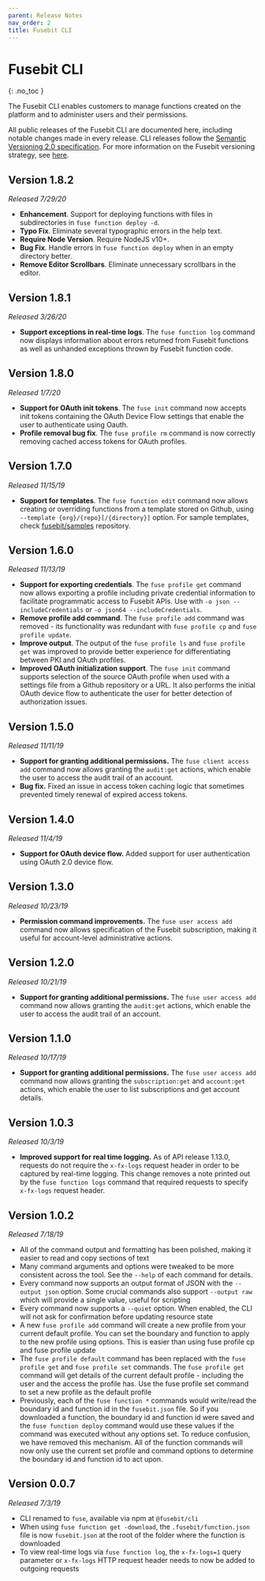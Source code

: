 ```yaml
---
parent: Release Notes
nav_order: 2
title: Fusebit CLI
---
```


<!-- prettier-ignore-start -->
# Fusebit CLI
{: .no_toc }
<!-- prettier-ignore-end -->

The Fusebit CLI enables customers to manage functions created on the platform and to administer users and their permissions.

All public releases of the Fusebit CLI are documented here, including notable changes made in every release. CLI releases follow the [Semantic Versioning 2.0 specification](https://semver.org/). For more information on the Fusebit versioning strategy, see [here](http://fusebit.io/docs/integrator-guide/versioning).

<!-- prettier-ignore -->
<!-- 1. TOC
{:toc} -->

## Version 1.8.2

_Released 7/29/20_

- **Enhancement**. Support for deploying functions with files in subdirectories in `fuse function deploy -d`.
- **Typo Fix**. Eliminate several typographic errors in the help text.
- **Require Node Version**. Require NodeJS v10+.
- **Bug Fix**. Handle errors in `fuse function deploy` when in an empty directory better.
- **Remove Editor Scrollbars**. Eliminate unnecessary scrollbars in the editor.

## Version 1.8.1

_Released 3/26/20_

- **Support exceptions in real-time logs**. The `fuse function log` command now displays information about errors returned from Fusebit functions as well as unhanded exceptions thrown by Fusebit function code.

## Version 1.8.0

_Released 1/7/20_

- **Support for OAuth init tokens**. The `fuse init` command now accepts init tokens containing the OAuth Device Flow settings that enable the user to authenticate using Oauth.
- **Profile removal bug fix**. The `fuse profile rm` command is now correctly removing cached access tokens for OAuth profiles.

## Version 1.7.0

_Released 11/15/19_

- **Support for templates**. The `fuse function edit` command now allows creating or overriding functions from a template stored on Github, using `--template {org}/{repo}[/{directory}]` option. For sample templates, check [fusebit/samples](https://github.com/fusebit/samples) repository.

## Version 1.6.0

_Released 11/13/19_

- **Support for exporting credentials**. The `fuse profile get` command now allows exporting a profile including private credential information to facilitate programmatic access to Fusebit APIs. Use with `-o json --includeCredentials` or `-o json64 --includeCredentials`.
- **Remove profile add command**. The `fuse profile add` command was removed - its functionality was redundant with `fuse profile cp` and `fuse profile update`.
- **Improve output**. The output of the `fuse profile ls` and `fuse profile get` was improved to provide better experience for differentiating between PKI and OAuth profiles.
- **Improved OAuth initialization support**. The `fuse init` command supports selection of the source OAuth profile when used with a settings file from a Github repository or a URL. It also performs the initial OAuth device flow to authenticate the user for better detection of authorization issues.

## Version 1.5.0

_Released 11/11/19_

- **Support for granting additional permissions.** The `fuse client access add` command now allows granting the `audit:get` actions, which enable the user to access the audit trail of an account.
- **Bug fix.** Fixed an issue in access token caching logic that sometimes prevented timely renewal of expired access tokens.

## Version 1.4.0

_Released 11/4/19_

- **Support for OAuth device flow.** Added support for user authentication using OAuth 2.0 device flow.

## Version 1.3.0

_Released 10/23/19_

- **Permission command improvements.** The `fuse user access add` command now allows specification of the Fusebit subscription, making it useful for account-level administrative actions.

## Version 1.2.0

_Released 10/21/19_

- **Support for granting additional permissions.** The `fuse user access add` command now allows granting the `audit:get` actions, which enable the user to access the audit trail of an account.

## Version 1.1.0

_Released 10/17/19_

- **Support for granting additional permissions.** The `fuse user access add` command now allows granting the `subscription:get` and `account:get` actions, which enable the user to list subscriptions and get account details.

## Version 1.0.3

_Released 10/3/19_

- **Improved support for real time logging.** As of API release 1.13.0, requests do not require the `x-fx-logs` request header in order to be captured by real-time logging. This change removes a note printed out by the `fuse function logs` command that required requests to specify `x-fx-logs` request header.

## Version 1.0.2

_Released 7/18/19_

- All of the command output and formatting has been polished, making it easier to read and copy sections of text
- Many command arguments and options were tweaked to be more consistent across the tool. See the `--help` of each command for details.
- Every command now supports an output format of JSON with the `--output json` option. Some crucial commands also support `--output raw` which will provide a single value, useful for scripting
- Every command now supports a `--quiet` option. When enabled, the CLI will not ask for confirmation before updating resource state
- A new `fuse profile add` command will create a new profile from your current default profile. You can set the boundary and function to apply to the new profile using options. This is easier than using fuse profile cp and fuse profile update
- The `fuse profile default` command has been replaced with the `fuse profile get` and `fuse profile set` commands. The `fuse profile get` command will get details of the current default profile - including the user and the access the profile has. Use the fuse profile set command to set a new profile as the default profile
- Previously, each of the `fuse function *` commands would write/read the boundary id and function id in the `fusebit.json` file. So if you downloaded a function, the boundary id and function id were saved and the `fuse function deploy` command would use these values if the command was executed without any options set. To reduce confusion, we have removed this mechanism. All of the function commands will now only use the current set profile and command options to determine the boundary id and function id to act upon.

## Version 0.0.7

_Released 7/3/19_

- CLI renamed to `fuse`, available via npm at `@fusebit/cli`
- When using `fuse function get -download`, the `.fusebit/function.json` file is now `fusebit.json` at the root of the folder where the function is downloaded
- To view real-time logs via `fuse function log`, the `x-fx-logs=1` query parameter or `x-fx-logs` HTTP request header needs to now be added to outgoing requests
